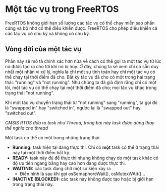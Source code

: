 # Một tác vụ trong FreeRTOS
FreeRTOS không giới hạn số lượng các tác vụ có thể chạy miễn sao phần cứng và bộ nhớ có thể điều khiển được. FreeRTOS cho phép điều khiển cả các tác vụ có chu kỳ và không có chu kỳ.

## Vòng đời của một tác vụ
Phần này sẽ mô tả chính xác hơn nữa về cách có thể gọi ra một tác vụ từ lúc nó được tạo ra cho tới khi nó bị hủy. Ở đây, chúng ta sẽ xem chỉ có sẵn duy nhất một nhân vi xử lý, nghĩa là chỉ một sự tính toán hay chỉ một tác vụ có thể chạy tại thời điểm đã cho. Bất kỳ tác vụ đã cho có một trong hai trạng thái: "running" và "not running". Như chúng ta đã giả định rằng chỉ có một lõi, một tác vụ có thể chạy tại một thời điểm đã cho; mọi tác vụ khác trong trạng thái "not running". 

Khi một tác vụ chuyển trạng thái từ "not running" sang "running", ta gọi đó là "swapped in" hay "switched in", ngược lại là "swapped out" hay "switched out".

*CMSIS RTOS đưa ra task như Thread, trong bài này task được dùng thay thế nghĩa cho thread*

Một task có thể có một trong những trạng thái:
* **Running:** task hiện tại đang thực thi. Chỉ có **một** task có thể ở trạng thái này tại một thời điểm bất kỳ.
* **READY:** task này đủ để thực thi nhưng không chạy do một task khác có độ ưu tiên ngang bằng hay cao hơn đang được thực thi.
* **WAITING:** các task đang chờ một sự kiện xảy ra
  * Điển hình là sau khi gọi osSemaphoreWait(), osMutexWAit()...
* **INACTIVE (BLOCKED):** các task này không được tạo hoặc bị giới hạn trong trạng thái này. 








